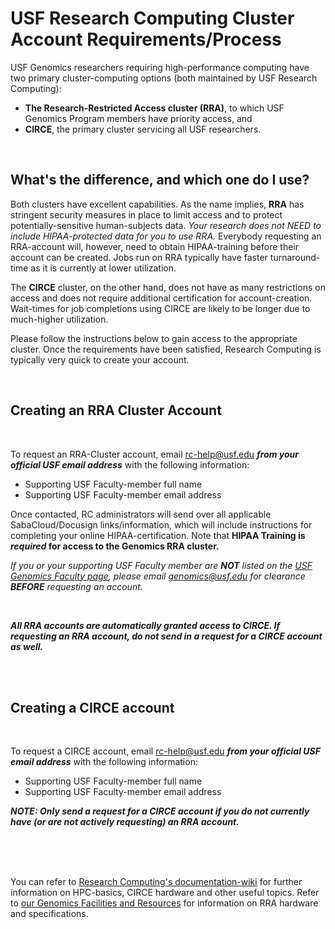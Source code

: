 # USF Research Computing Cluster Account Requirements/Process

USF Genomics researchers requiring high-performance computing have two primary cluster-computing options (both maintained by USF Research Computing): 
* **The Research-Restricted Access cluster (RRA)**, to which USF Genomics Program members have priority access, and 
* **CIRCE**, the primary cluster servicing all USF researchers. 

<br>

## What's the difference, and which one do I use?
Both clusters have excellent capabilities. As the name implies, **RRA** has stringent security measures in place to limit access and to protect potentially-sensitive human-subjects data. _Your research does not NEED to include HIPAA-protected data for you to use RRA._ Everybody requesting an RRA-account will, however, need to obtain HIPAA-training before their account can be created. Jobs run on RRA typically have faster turnaround-time as it is currently at lower utilization. 

The **CIRCE** cluster, on the other hand, does not have as many restrictions on access and does not require additional certification for account-creation. Wait-times for job completions using CIRCE are likely to be longer due to much-higher utilization.

Please follow the instructions below to gain access to the appropriate cluster. Once the requirements have been satisfied, Research Computing is typically very quick to create your account.

<br>

## Creating an RRA Cluster Account

<br>

To request an RRA-Cluster account, email rc-help@usf.edu ***from your official USF email address*** with the following information:

  * Supporting USF Faculty-member full name
  * Supporting USF Faculty-member email address
  
Once contacted, RC administrators will send over all applicable SabaCloud/Docusign links/information, which will include instructions for completing your online HIPAA-certification. Note that **HIPAA Training is *required* for access to the Genomics RRA cluster.**

*If you or your supporting USF Faculty member are **NOT** listed on the [USF Genomics Faculty page](https://health.usf.edu/publichealth/ghidr/genomics/researchers), please email genomics@usf.edu for clearance **BEFORE** requesting an account.*
    
<br>
 
 ***All RRA accounts are automatically granted access to CIRCE. If requesting an RRA account, do not send in a request for a CIRCE account as well.***


<br>
<br>

## Creating a CIRCE account
<br>

To request a CIRCE account, email rc-help@usf.edu ***from your official USF email address*** with the following information: 
   
  * Supporting USF Faculty-member full name
  * Supporting USF Faculty-member email address


***NOTE: Only send a request for a CIRCE account if you do not currently have (or are not actively requesting) an RRA account.***

<br>
<br>
<br>

You can refer to [Research Computing's documentation-wiki](https://wiki.rc.usf.edu/index.php/Main_Page) for further information on HPC-basics, CIRCE hardware and other useful topics. Refer to [our Genomics Facilities and Resources](https://github.com/usfomicshub/usfomicshub.github.io/blob/master/wiki/markdowns/facilities_and_resources.md) for information on RRA hardware and specifications.
